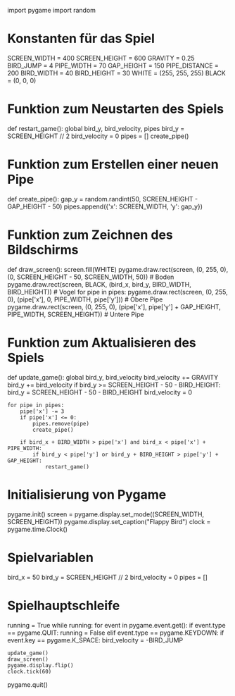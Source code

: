 import pygame
import random

# Konstanten für das Spiel
SCREEN_WIDTH = 400
SCREEN_HEIGHT = 600
GRAVITY = 0.25
BIRD_JUMP = 4
PIPE_WIDTH = 70
GAP_HEIGHT = 150
PIPE_DISTANCE = 200
BIRD_WIDTH = 40
BIRD_HEIGHT = 30
WHITE = (255, 255, 255)
BLACK = (0, 0, 0)

# Funktion zum Neustarten des Spiels
def restart_game():
    global bird_y, bird_velocity, pipes
    bird_y = SCREEN_HEIGHT // 2
    bird_velocity = 0
    pipes = []
    create_pipe()

# Funktion zum Erstellen einer neuen Pipe
def create_pipe():
    gap_y = random.randint(50, SCREEN_HEIGHT - GAP_HEIGHT - 50)
    pipes.append({'x': SCREEN_WIDTH, 'y': gap_y})

# Funktion zum Zeichnen des Bildschirms
def draw_screen():
    screen.fill(WHITE)
    pygame.draw.rect(screen, (0, 255, 0), (0, SCREEN_HEIGHT - 50, SCREEN_WIDTH, 50)) # Boden
    pygame.draw.rect(screen, BLACK, (bird_x, bird_y, BIRD_WIDTH, BIRD_HEIGHT)) # Vogel
    for pipe in pipes:
        pygame.draw.rect(screen, (0, 255, 0), (pipe['x'], 0, PIPE_WIDTH, pipe['y'])) # Obere Pipe
        pygame.draw.rect(screen, (0, 255, 0), (pipe['x'], pipe['y'] + GAP_HEIGHT, PIPE_WIDTH, SCREEN_HEIGHT)) # Untere Pipe

# Funktion zum Aktualisieren des Spiels
def update_game():
    global bird_y, bird_velocity
    bird_velocity += GRAVITY
    bird_y += bird_velocity
    if bird_y >= SCREEN_HEIGHT - 50 - BIRD_HEIGHT:
        bird_y = SCREEN_HEIGHT - 50 - BIRD_HEIGHT
        bird_velocity = 0

    for pipe in pipes:
        pipe['x'] -= 3
        if pipe['x'] <= 0:
            pipes.remove(pipe)
            create_pipe()

        if bird_x + BIRD_WIDTH > pipe['x'] and bird_x < pipe['x'] + PIPE_WIDTH:
            if bird_y < pipe['y'] or bird_y + BIRD_HEIGHT > pipe['y'] + GAP_HEIGHT:
                restart_game()

# Initialisierung von Pygame
pygame.init()
screen = pygame.display.set_mode((SCREEN_WIDTH, SCREEN_HEIGHT))
pygame.display.set_caption("Flappy Bird")
clock = pygame.time.Clock()

# Spielvariablen
bird_x = 50
bird_y = SCREEN_HEIGHT // 2
bird_velocity = 0
pipes = []

# Spielhauptschleife
running = True
while running:
    for event in pygame.event.get():
        if event.type == pygame.QUIT:
            running = False
        elif event.type == pygame.KEYDOWN:
            if event.key == pygame.K_SPACE:
                bird_velocity = -BIRD_JUMP

    update_game()
    draw_screen()
    pygame.display.flip()
    clock.tick(60)

pygame.quit()

